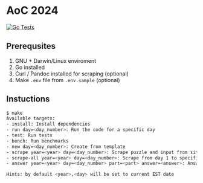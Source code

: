 # AoC 2024

[![Go Tests](https://github.com/kaveenr/aoc24/actions/workflows/tests.yml/badge.svg)](https://github.com/kaveenr/aoc23/actions/workflows/tests.yml)

## Prerequsites

1. GNU + Darwin/Linux enviroment
2. Go installed
3. Curl / Pandoc installed for scraping (optional)
4. Make `.env` file from `.env.sample` (optional)

## Instuctions

```sh
$ make
Available targets:
- install: Install dependencies
- run day=<day_number>: Run the code for a specific day
- test: Run tests
- bench: Run benchmarks
- new day=<day_number>: Create from template
- scrape year=<year> day=<day_number>: Scrape puzzle and input from site
- scrape-all year=<year> day=<day_number>: Scrape from day 1 to specified
- answer year=<year> day=<day_number> part=<part> answer=<answer>: Answer puzzle

Hints: by default <year>,<day> will be set to current EST date
```

